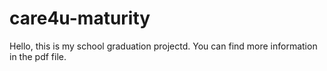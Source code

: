 # care4u-maturity
Hello,
this is my school graduation projectd.
You can find more information in the pdf file.
